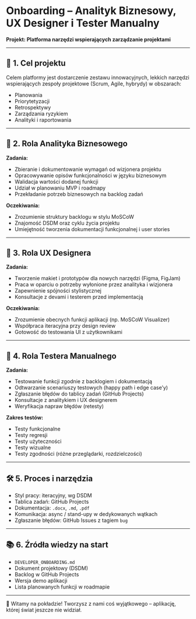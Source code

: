 
# Onboarding – Analityk Biznesowy, UX Designer i Tester Manualny
**Projekt: Platforma narzędzi wspierających zarządzanie projektami**

---

## 📌 1. Cel projektu

Celem platformy jest dostarczenie zestawu innowacyjnych, lekkich narzędzi wspierających zespoły projektowe (Scrum, Agile, hybrydy) w obszarach:
- Planowania
- Priorytetyzacji
- Retrospektywy
- Zarządzania ryzykiem
- Analityki i raportowania

---

## 👤 2. Rola Analityka Biznesowego

**Zadania:**
- Zbieranie i dokumentowanie wymagań od wizjonera projektu
- Opracowywanie opisów funkcjonalności w języku biznesowym
- Walidacja wartości dodanej funkcji
- Udział w planowaniu MVP i roadmapy
- Przekładanie potrzeb biznesowych na backlog zadań

**Oczekiwania:**
- Zrozumienie struktury backlogu w stylu MoSCoW
- Znajomość DSDM oraz cyklu życia projektu
- Umiejętność tworzenia dokumentacji funkcjonalnej i user stories

---

## 🎨 3. Rola UX Designera

**Zadania:**
- Tworzenie makiet i prototypów dla nowych narzędzi (Figma, FigJam)
- Praca w oparciu o potrzeby wyłonione przez analityka i wizjonera
- Zapewnienie spójności stylistycznej
- Konsultacje z devami i testerem przed implementacją

**Oczekiwania:**
- Zrozumienie obecnych funkcji aplikacji (np. MoSCoW Visualizer)
- Współpraca iteracyjna przy design review
- Gotowość do testowania UI z użytkownikami

---

## 🧪 4. Rola Testera Manualnego

**Zadania:**
- Testowanie funkcji zgodnie z backlogiem i dokumentacją
- Odtwarzanie scenariuszy testowych (happy path i edge case’y)
- Zgłaszanie błędów do tablicy zadań (GitHub Projects)
- Konsultacje z analitykiem i UX designerem
- Weryfikacja napraw błędów (retesty)

**Zakres testów:**
- Testy funkcjonalne
- Testy regresji
- Testy użyteczności
- Testy wizualne
- Testy zgodności (różne przeglądarki, rozdzielczości)

---

## 🛠️ 5. Proces i narzędzia

- Styl pracy: iteracyjny, wg DSDM
- Tablica zadań: GitHub Projects
- Dokumentacja: `.docx`, `.md`, `.pdf`
- Komunikacja: async / stand-upy w dedykowanych wątkach
- Zgłaszanie błędów: GitHub Issues z tagiem `bug`

---

## 📚 6. Źródła wiedzy na start

- `DEVELOPER_ONBOARDING.md`
- Dokument projektowy (DSDM)
- Backlog w GitHub Projects
- Wersja demo aplikacji
- Lista planowanych funkcji w roadmapie

---

🎉 Witamy na pokładzie! Tworzysz z nami coś wyjątkowego – aplikację, której świat jeszcze nie widział.
